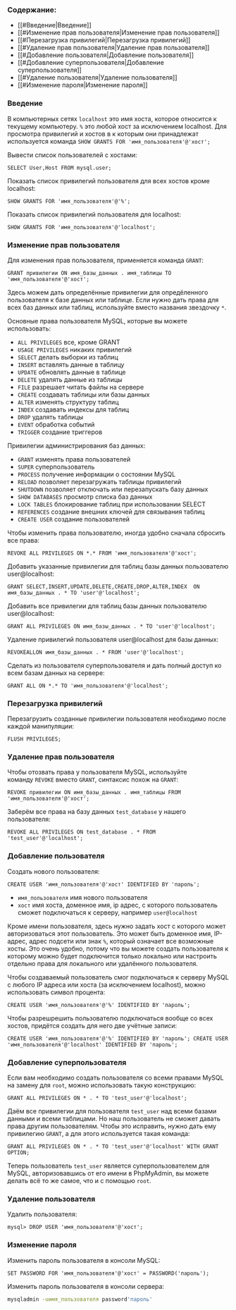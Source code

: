 
### Содержание:

- [[#Введение|Введение]]
- [[#Изменение прав пользователя|Изменение прав пользователя]]
- [[#Перезагрузка привилегий|Перезагрузка привилегий]]
- [[#Удаление прав пользователя|Удаление прав пользователя]]
- [[#Добавление пользователя|Добавление пользователя]]
- [[#Добавление суперпользователя|Добавление суперпользователя]]
- [[#Удаление пользователя|Удаление пользователя]]
- [[#Изменение пароля|Изменение пароля]]


### Введение

В компьютерных сетях `localhost` это имя хоста, которое относится к текущему компьютеру. `%` это любой хост за исключением localhost. Для просмотра привилегий и хостов в к которым они принадлежат используется команда `SHOW GRANTS FOR 'имя_пользователя'@'хост';`

Вывести список пользователей с хостами:
``` mysql
SELECT User,Host FROM mysql.user;
```

Показать список привилегий пользователя для всех хостов кроме localhost:
``` mysql
SHOW GRANTS FOR 'имя_пользователя'@'%';
```

Показать список привилегий пользователя для localhost:
``` mysql 
SHOW GRANTS FOR 'имя_пользователя'@'localhost';
```

### Изменение прав пользователя

Для изменения прав пользователя, применяется команда `GRANT`:

``` mysql
GRANT привилегии ON имя_базы_данных . имя_таблицы TO 'имя_пользователя'@'хост';
```

Здесь можем дать определённые привилегии для опредёленного пользователя к базе данных или таблице. Если нужно дать права для всех баз данных или таблиц, используйте вместо названия звездочку `*`.

Основные права пользователя MySQL, которые вы можете использовать:

- `ALL PRIVILEGES` все, кроме GRANT
- `USAGE PRIVILEGES` никаких привилегий
- `SELECT` делать выборки из таблиц
- `INSERT` вставлять данные в таблицу
- `UPDATE` обновлять данные в таблице
- `DELETE` удалять данные из таблицы
- `FILE` разрешает читать файлы на сервере
- `CREATE` создавать таблицы или базы данных
- `ALTER` изменять структуру таблиц
- `INDEX` создавать индексы для таблиц
- `DROP` удалять таблицы
- `EVENT` обработка событий
- `TRIGGER` создание триггеров

Привилегии администрирования баз данных:

- `GRANT` изменять права пользователей
- `SUPER` суперпользователь
- `PROCESS` получение информации о состоянии MySQL
- `RELOAD` позволяет перезагружать таблицы привилегий
- `SHUTDOWN` позволяет отключать или перезапускать базу данных
- `SHOW DATABASES` просмотр списка баз данных
- `LOCK TABLES` блокирование таблиц при использовании SELECT
- `REFERENCES` создание внешних ключей для связывания таблиц
- `CREATE USER` создание пользователей

Чтобы изменить права пользователю, иногда удобно сначала сбросить все права:
``` mysql
REVOKE ALL PRIVILEGES ON *.* FROM 'имя_пользователя'@'хост';
```

Добавить указанные привилегии для таблиц базы данных пользователю user@localhost:
``` mysql
GRANT SELECT,INSERT,UPDATE,DELETE,CREATE,DROP,ALTER,INDEX  ON имя_базы_данных . * TO 'user'@'localhost';
``` 

Добавить все привилегии для таблиц базы данных пользователю user@localhost:
``` mysql
GRANT ALL PRIVILEGES ON имя_базы_данных . * TO 'user'@'localhost';
```

Удаление привилегий пользователя user@localhost для базы данных:
``` mysql
REVOKEALLON имя_базы_данных . * FROM 'user'@'localhost';
```

Сделать из пользователя суперпользователя и дать полный доступ ко всем базам данных на сервере:
``` mysql
GRANT ALL ON *.* TO 'имя_пользователя'@'localhost';
```
### Перезагрузка привилегий

Перезагрузить созданные привилегии пользователя необходимо после каждой манипуляции:
``` mysql
FLUSH PRIVILEGES;
```

### Удаление прав пользователя

Чтобы отозвать права у пользователя MySQL, используйте команду `REVOKE` вместо `GRANT`, синтаксис похож на `GRANT`:

``` mysql
REVOKE привилегии ON имя_базы_данных . имя_таблицы FROM 'имя_пользователя'@'хост';
```

Заберём все права на базу данных `test_database` у нашего пользователя:

``` mysql
REVOKE ALL PRIVILEGES ON test_database . * FROM 'test_user'@'localhost';
```

### Добавление пользователя

Создать нового пользователя:
``` mysql
CREATE USER 'имя_пользователя'@'хост' IDENTIFIED BY 'пароль';
```

- `имя_пользователя` имя нового пользователя
- `хост` имя хоста, доменное имя, ip адрес, с которого пользователь сможет подключаться к серверу, например `user@localhost`

Кроме имени пользователя, здесь нужно задать хост с которого может авторизоваться этот пользователь. Это может быть доменное имя, IP-адрес, адрес подсети или знак `%`, который означает все возможные хосты. Это очень удобно, потому что вы можете создать пользователя к которому можно будет подключится только локально или настроить отдельно права для локального или удалённого пользователя.

Чтобы создаваемый пользователь смог подключаться к серверу MySQL с любого IP адреса или хоста (за исключением localhost), можно использовать символ процента:
``` mysql
CREATE USER 'имя_пользователя'@'%' IDENTIFIED BY 'пароль';
```

Чтобы разрешрешить пользователю подключаться вообще со всех хостов, придётся создать для него две учётные записи:
``` mysql
CREATE USER 'имя_пользователя'@'%' IDENTIFIED BY 'пароль'; CREATE USER 'имя_пользователя'@'localhost' IDENTIFIED BY 'пароль';
```

### Добавление суперпользователя

Если вам необходимо создать пользователя со всеми правами MySQL на замену для `root`, можно использовать такую конструкцию:

``` mysql
GRANT ALL PRIVILEGES ON * . * TO 'test_user'@'localhost';
```

Даём все привилегии для пользователя `test_user` над всеми базами данными и всеми таблицами. Но наш пользователь не сможет давать права другим пользователям. Чтобы это исправить, нужно дать ему привилегию `GRANT`, а для этого используется такая команда:

``` mysql
GRANT ALL PRIVILEGES ON * . * TO 'test_user'@'localhost' WITH GRANT OPTION;
```

Теперь пользователь `test_user` является суперпользователем для MySQL, авторизовавшись от его имени в PhpMyAdmin, вы можете делать всё то же самое, что и с помощью `root`.

### Удаление пользователя

Удалить пользователя:
``` mysql
mysql> DROP USER 'имя_пользователя'@'хост';
```
### Изменение пароля

Изменить пароль пользователя в консоли MySQL:

``` mysql
SET PASSWORD FOR 'имя_пользователя'@'хост' = PASSWORD('пароль');
```

Изменить пароль пользователя в консоли сервера:

``` bash
mysqladmin -uимя_пользователя password'пароль'
```
